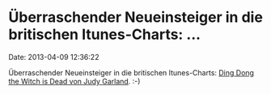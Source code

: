 Überraschender Neueinsteiger in die britischen Itunes-Charts: \...
==================================================================

Date: 2013-04-09 12:36:22

Überraschender Neueinsteiger in die britischen Itunes-Charts: [Ding Dong
the Witch is Dead von Judy
Garland](http://www.news.com.au/entertainment/music/judy-garlands-ding-dong-the-witch-is-dead-races-up-charts-after-margaret-thatchers-death/story-e6frfn09-1226615599379).
:-)
